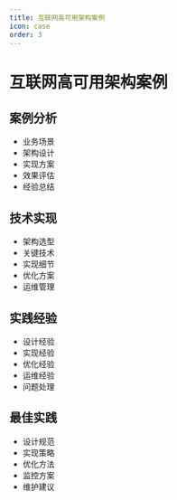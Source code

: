 ```yaml
---
title: 互联网高可用架构案例
icon: case
order: 3
---
```


# 互联网高可用架构案例

## 案例分析
- 业务场景
- 架构设计
- 实现方案
- 效果评估
- 经验总结

## 技术实现
- 架构选型
- 关键技术
- 实现细节
- 优化方案
- 运维管理

## 实践经验
- 设计经验
- 实现经验
- 优化经验
- 运维经验
- 问题处理

## 最佳实践
- 设计规范
- 实现策略
- 优化方法
- 监控方案
- 维护建议
